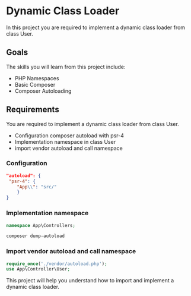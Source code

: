 # Dynamic Class Loader
In this project you are required to implement a dynamic class loader from class User. 
## Goals
The skills you will learn from this project include:

- PHP Namespaces
- Basic Composer
- Composer Autoloading

## Requirements
You are required to implement a dynamic class loader from class User.
- Configuration composer autoload with psr-4
- Implementation namespace in class User
- import vendor autoload and call namespace

### Configuration
```json
"autoload": {
 "psr-4": {
    "App\\": "src/"
    }   
}
```
### Implementation namespace
```php
namespace App\Controllers;
```
```bash
composer dump-autoload
```
### Import vendor autoload and call namespace
```php
require_once('./vendor/autoload.php');
use App\Controller\User;
```

This project will help you understand how to import and implement a dynamic class loader. 